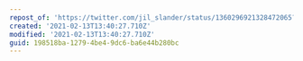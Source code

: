 ```yaml
---
repost_of: 'https://twitter.com/jil_slander/status/1360296921328472065?s=09'
created: '2021-02-13T13:40:27.710Z'
modified: '2021-02-13T13:40:27.710Z'
guid: 198518ba-1279-4be4-9dc6-ba6e44b280bc
---
```

 
